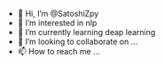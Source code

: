 - 👋 Hi, I’m @SatoshiZpy
- 👀 I’m interested in nlp
- 🌱 I’m currently learning deap learning
- 💞️ I’m looking to collaborate on ...
- 📫 How to reach me ...

<!---
SatoshiZpy/SatoshiZpy is a ✨ special ✨ repository because its `README.md` (this file) appears on your GitHub profile.
You can click the Preview link to take a look at your changes.
--->
